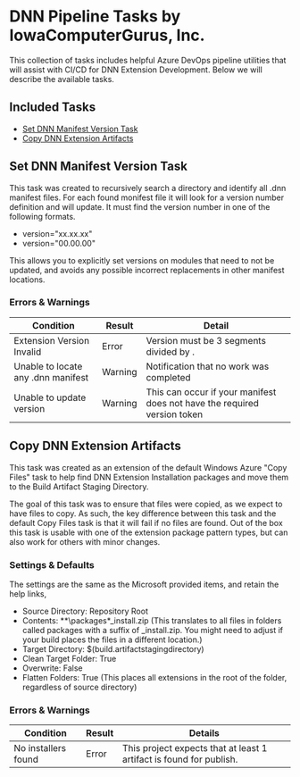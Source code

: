 # DNN Pipeline Tasks by IowaComputerGurus, Inc.
This collection of tasks includes helpful Azure DevOps pipeline utilities that will assist with CI/CD for DNN Extension Development.  Below we will describe the available tasks.

## Included Tasks

* [Set DNN Manifest Version Task](#set-dnn-manifest-version)
* [Copy DNN Extension Artifacts](#copy-dnn-extension-artifacts)

## Set DNN Manifest Version Task

This task was created to recursively search a directory and identify all .dnn manifest files.  For each found monifest file it will look for a version number definition and will update.  It must find the version number in one of the following formats.

* version="xx.xx.xx"
* version="00.00.00"

This allows you to explicitly set versions on modules that need to not be updated, and avoids any possible incorrect replacements in other manifest locations.

### Errors & Warnings

Condition | Result | Detail
--- | --- | ---
Extension Version Invalid | Error | Version must be 3 segments divided by .
Unable to locate any .dnn manifest | Warning | Notification that no work was completed
Unable to update version | Warning | This can occur if your manifest does not have the required version token


## Copy DNN Extension Artifacts

This task was created as an extension of the default Windows Azure "Copy Files" task to help find DNN Extension Installation packages and move them to the Build Artifact Staging Directory.  

The goal of this task was to ensure that files were copied, as we expect to have files to copy.  As such, the key difference between this task and the default Copy Files task is that it will fail if no files are found.  Out of the box this task is usable with one of the extension package pattern types, but can also work for others with minor changes.

### Settings & Defaults 

The settings are the same as the Microsoft provided items, and retain the help links,  
* Source Directory: Repository Root
* Contents: **\packages\*_install.zip (This translates to all files in folders called packages with a suffix of _install.zip.  You might need to adjust if your build places the files in a different location.)
* Target Directory: $(build.artifactstagingdirectory)
* Clean Target Folder: True
* Overwrite: False
* Flatten Folders: True (This places all extensions in the root of the folder, regardless of source directory)

### Errors & Warnings

Condition | Result | Details
--- | --- | ---
No installers found | Error | This project expects that at least 1 artifact is found for publish.

